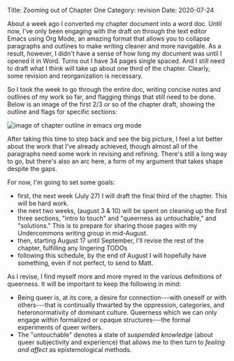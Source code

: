 Title: Zooming out of Chapter One
Category: revision
Date: 2020-07-24 

About a week ago I converted my chapter document into a word
doc. Until now, I've only been engaging with the draft on through the
text editor Emacs using Org Mode, an amazing format that allows you to
collapse paragraphs and outlines to make writing cleaner and more
navigable. As a result, however, I didn't have a sense of how long my
document was until I opened it in Word. Turns out I have 34 pages
single spaced. And I still need to draft what I think will take up
about one third of the chapter. Clearly, some revision and
reorganization is necessary.

So I took the week to go through the entire doc, writing concise
notes and outlines of my work so far, and flagging things that still
need to be done. Below is an image of the first 2/3 or so of the
chapter draft, showing the outline and flags for specific sections:

![image of chapter outline in emacs org
mode](../images/org_outline.png)

After taking this time to step back and see the big picture, I feel a
lot better about the work that I've already achieved, though almost
all of the paragraphs need some work in revising and refining. There's
still a long way to go, but there's also an arc here, a form of my
argument that takes shape despite the gaps.

For now, I'm going to set some goals:
- first, the next week (July 27) I will draft the final third of the
chapter. This will be hard work.
- the next two weeks, (august 3 & 10) will be spent on cleaning up the
first three sections, "intro to touch" and "queerness as untouchable,"
and "solutions." This is to prepare for sharing those pages with my
Undercommons writing group in mid-August.
- then, starting August 17 until September, I'll revise the rest of
the chapter, fulfilling any lingering TODOs
- following this schedule, by the end of August I will hopefully have
something, even if not perfect, to send to Matt.

As I revise, I find myself more and more myred in the various
definitions of queerness. It will be important to keep the following
in mind:
- Being queer is, at its core, a desire for connection---with oneself
or with others---that is continually thwarted by the oppression,
categories, and heteronormativity of dominant culture. Queerness which
we can only engage within formalized or opaque structures---the formal
experiments of queer writers.
- The "untouchable" denotes a state of *suspended knowledge* (about queer
subjectivity and experience) that allows me to then turn to *feeling
and affect* as epistemological methods.
   
 
